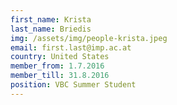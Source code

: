 ```yaml
---
first_name: Krista
last_name: Briedis
img: /assets/img/people-krista.jpeg
email: first.last@imp.ac.at
country: United States
member_from: 1.7.2016
member_till: 31.8.2016
position: VBC Summer Student
---
```


